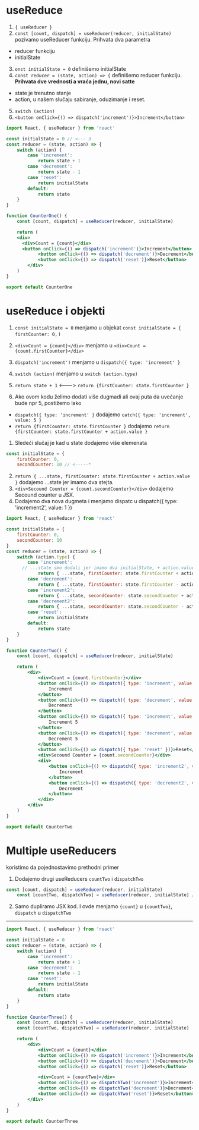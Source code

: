 # useReduce

1. `{ useReducer }`
2. `const [count, dispatch] = useReducer(reducer, initialState)` pozivamo useReducer funkciju. Prihvata dva parametra
  * reducer funkciju
  * initialState
3. `onst initialState = 0` definišemo initialState
4. `const reducer = (state, action) => {` definišemo reducer funkciju. **Prihvata dve vrednosti a vraća jednu, novi satte**
  * state je trenutno stanje
  * action, u našem slučaju sabiranje, oduzimanje i reset.
5. `switch (action)`
6. `<button onClick={() => dispatch('increment')}>Increment</button>`

```jsx
import React, { useReducer } from 'react'

const initialState = 0 // <--- 3
const reducer = (state, action) => {
	switch (action) {
		case 'increment':
			return state + 1
		case 'decrement':
			return state - 1
		case 'reset':
			return initialState
		default:
			return state
	}
}

function CounterOne() {
	const [count, dispatch] = useReducer(reducer, initialState)

	return (
    <div>
      <div>Count = {count}</div>
      <button onClick={() => dispatch('increment')}>Increment</button>
			<button onClick={() => dispatch('decrement')}>Decrement</button>
			<button onClick={() => dispatch('reset')}>Reset</button>
		</div>
	)
}

export default CounterOne
```

# useReduce i objekti

1. `const initialState = 0` menjamo u objekat `const initialState = { firstCounter: 0,` i 
2. `<div>Count = {count}</div>` menjamo u `<div>Count = {count.firstCounter}</div>`
3. `dispatch('increment')` menjamo u `dispatch({ type: 'increment' }`
4. `switch (action)` menjamo u `switch (action.type)`
5. `return state + 1` <---> `return {firstCounter: state.firstCounter }`

1. Ako ovom kodu želimo dodati više dugmadi ali ovaj puta da uvećanje bude npr 5, postižemo lako
  * `dispatch({ type: 'increment' }` dodajemo `catch({ type: 'increment', value: 5 }`
  * `return {firstCounter: state.firstCounter }` dodajemo `return {firstCounter: state.firstCounter + action.value }`

1. Sledeći slučaj je kad u state dodajemo više elemenata
```jsx
const initialState = {
	firstCounter: 0,
	secondCounter: 10 // <-----*
  ```
2. `return { ...state, firstCounter: state.firstCounter + action.value }` dodajemo ...state jer imamo dva stejta.
3. `<div>Secound Counter = {count.secondCounter}</div>` dodajemo Secound counter u JSX.
4. Dodajemo dva nova dugmeta i menjamo dispatc u dispatch({ type: 'increment2', value: 1 })
 

```jsx
import React, { useReducer } from 'react'

const initialState = {
	firstCounter: 0,
	secondCounter: 10
}
const reducer = (state, action) => {
	switch (action.type) {
		case 'increment':
      // ...state smo dodali jer imamo dva initialState, + action.value jer sabiramo sa 1 ili 5
			return { ...state, firstCounter: state.firstCounter + action.value } 
		case 'decrement':
			return { ...state, firstCounter: state.firstCounter - action.value }
		case 'increment2':
			return { ...state, secondCounter: state.secondCounter + action.value }
		case 'decrement2':
			return { ...state, secondCounter: state.secondCounter - action.value }
		case 'reset':
			return initialState
		default:
			return state
	}
}

function CounterTwo() {
	const [count, dispatch] = useReducer(reducer, initialState)

	return (
		<div>
			<div>Count = {count.firstCounter}</div>
			<button onClick={() => dispatch({ type: 'increment', value: 1 })}>
				Increment
			</button>
			<button onClick={() => dispatch({ type: 'decrement', value: 1 })}>
				Decrement
			</button>
			<button onClick={() => dispatch({ type: 'increment', value: 5 })}>
				Increment 5
			</button>
			<button onClick={() => dispatch({ type: 'decrement', value: 5 })}>
				Decrement 5
			</button>
			<button onClick={() => dispatch({ type: 'reset' })}>Reset</button>
			<div>Secound Counter = {count.secondCounter}</div>
			<div>
				<button onClick={() => dispatch({ type: 'increment2', value: 1 })}>
					Increment
				</button>
				<button onClick={() => dispatch({ type: 'decrement2', value: 1 })}>
					Decrement
				</button>
			</div>
		</div>
	)
}

export default CounterTwo
```
# Multiple useReducers

koristimo da pojednostavimo prethodni primer

1. Dodajemo drugi useReducers `countTwo` i `dispatchTwo`
```jsx
const [count, dispatch] = useReducer(reducer, initialState)
	const [countTwo, dispatchTwo] = useReducer(reducer, initialState) // <---+
  ```
2. Samo dupliramo JSX kod. I ovde menjamo `{count}` u `{countTwo}`, `dispatch` u `dispatchTwo`


---
```jsx
import React, { useReducer } from 'react'

const initialState = 0
const reducer = (state, action) => {
	switch (action) {
		case 'increment':
			return state + 1
		case 'decrement':
			return state - 1
		case 'reset':
			return initialState
		default:
			return state
	}
}

function CounterThree() {
	const [count, dispatch] = useReducer(reducer, initialState)
	const [countTwo, dispatchTwo] = useReducer(reducer, initialState)

	return (
		<div>
			<div>Count = {count}</div>
			<button onClick={() => dispatch('increment')}>Increment</button>
			<button onClick={() => dispatch('decrement')}>Decrement</button>
			<button onClick={() => dispatch('reset')}>Reset</button>

			<div>Count = {countTwo}</div>
			<button onClick={() => dispatchTwo('increment')}>Increment</button>
			<button onClick={() => dispatchTwo('decrement')}>Decrement</button>
			<button onClick={() => dispatchTwo('reset')}>Reset</button>
		</div>
	)
}

export default CounterThree
```
